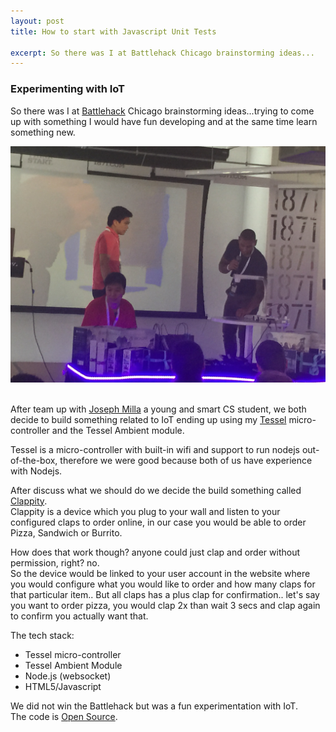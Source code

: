 ```yaml
---
layout: post
title: How to start with Javascript Unit Tests

excerpt: So there was I at Battlehack Chicago brainstorming ideas...
---
```


### Experimenting with IoT

So there was I at <a href="https://2015.battlehack.org/" title="Battlehack Chicago" target="_blank">Battlehack</a> Chicago brainstorming ideas...trying to come up with something I would have fun developing and at the same time learn something new.

<div class="fluidImg">
    <img src="/assets/images/post-images/battlehack-02.jpg" alt="Battlehack Chicago 2015">
</div>

<br>

After team up with <a href="https://josephmilla.com/" title="Joseph Milla" target="_blank">Joseph Milla</a> a young and smart CS student, we both decide to build something related to IoT ending up using my <a href="https://tessel.io/" title="Tessel IoT" target="_blank">Tessel</a> micro-controller and the Tessel Ambient module.

Tessel is a micro-controller with built-in wifi and support to run nodejs out-of-the-box, therefore we were good because both of us have experience with Nodejs.

After discuss what we should do we decide the build something called <a href="https://github.com/josephmilla/clappity" title="Clappity" target="_blank">Clappity</a>. <br>
Clappity is a device which you plug to your wall and listen to your configured claps to order online, in our case you would be able to order Pizza, Sandwich or Burrito.

How does that work though? anyone could just clap and order without permission, right? no. <br>
So the device would be linked to your user account in the website where you would configure what you would like to order and how many claps for that particular item.. But all claps has a plus clap for confirmation.. let's say you want to order pizza, you would clap 2x than wait 3 secs and clap again to confirm you actually want that.

The tech stack:
- Tessel micro-controller
- Tessel Ambient Module
- Node.js (websocket)
- HTML5/Javascript

We did not win the Battlehack but was a fun experimentation with IoT. <br>
The code is <a href="https://github.com/josephmilla/clappity" title="Clappity Open Source" target="_blank">Open Source</a>.